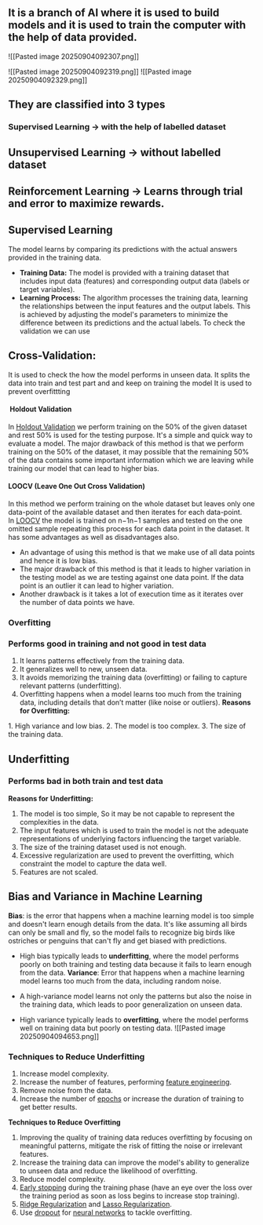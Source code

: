 ## It is a branch of AI where it is used to build models and it is used to train the computer with the help  of data provided.

![[Pasted image 20250904092307.png]]

![[Pasted image 20250904092319.png]]
![[Pasted image 20250904092329.png]]


## They are classified into 3 types
 ### Supervised Learning -> with the help of labelled dataset
 ## Unsupervised Learning -> without labelled dataset
 ## Reinforcement Learning -> Learns through trial and error to maximize rewards.

## Supervised Learning
The model learns by comparing its predictions with the actual answers provided in the training data.

- ****Training Data:**** The model is provided with a training dataset that includes input data (features) and corresponding output data (labels or target variables).
- ****Learning Process:**** The algorithm processes the training data, learning the relationships between the input features and the output labels. This is achieved by adjusting the model's parameters to minimize the difference between its predictions and the actual labels.
To check the validation we can use 
## Cross-Validation:
It is used to check the how the model performs in unseen data.
It splits the data into train and test part and and keep on training the model
It is used to prevent overfittting

####  Holdout Validation

In [Holdout Validation](https://www.geeksforgeeks.org/software-engineering/introduction-of-holdout-method/) we perform training on the 50% of the given dataset and rest 50% is used for the testing purpose. It's a simple and quick way to evaluate a model. The major drawback of this method is that we perform training on the 50% of the dataset, it may possible that the remaining 50% of the data contains some important information which we are leaving while training our model that can lead to higher bias.

#### LOOCV (Leave One Out Cross Validation)

In this method we perform training on the whole dataset but leaves only one data-point of the available dataset and then iterates for each data-point. In [LOOCV](https://www.geeksforgeeks.org/r-language/loocvleave-one-out-cross-validation-in-r-programming/) the model is trained on n−1n−1 samples and tested on the one omitted sample repeating this process for each data point in the dataset. It has some advantages as well as disadvantages also.

- An advantage of using this method is that we make use of all data points and hence it is low bias.
- The major drawback of this method is that it leads to higher variation in the testing model as we are testing against one data point. If the data point is an outlier it can lead to higher variation.
- Another drawback is it takes a lot of execution time as it iterates over the number of data points we have.

### Overfitting 
### Performs good in training and not good in test data
1. It learns patterns effectively from the training data.
2. It generalizes well to new, unseen data.
3. It avoids memorizing the training data (overfitting) or failing to capture relevant patterns (underfitting).
4. Overfitting happens when a model learns too much from the training data, including details that don’t matter (like noise or outliers).
****Reasons for Overfitting:****

1. High variance and low bias.
2. The model is too complex.
3. The size of the training data.

## Underfitting
### Performs bad in both train and test data
****Reasons for**** ****Underfitting:****

1. The model is too simple, So it may be not capable to represent the complexities in the data.
2. The input features which is used to train the model is not the adequate representations of underlying factors influencing the target variable.
3. The size of the training dataset used is not enough.
4. Excessive regularization are used to prevent the overfitting, which constraint the model to capture the data well.
5. Features are not scaled.


## Bias and Variance in Machine Learning
****Bias****: is the error that happens when a machine learning model is too simple and doesn't learn enough details from the data. It's like assuming all birds can only be small and fly, so the model fails to recognize big birds like ostriches or penguins that can't fly and get biased with predictions.

- High bias typically leads to ****underfitting****, where the model performs poorly on both training and testing data because it fails to learn enough from the data.
****Variance****: Error that happens when a machine learning model learns too much from the data, including random noise.

- A high-variance model learns not only the patterns but also the noise in the training data, which leads to poor generalization on unseen data.
-  High variance typically leads to ****overfitting****, where the model performs well on training data but poorly on testing data.
![[Pasted image 20250904094653.png]]

### ****Techniques to Reduce Underfitting****

1. Increase model complexity.
2. Increase the number of features, performing [feature engineering](https://www.geeksforgeeks.org/machine-learning/what-is-feature-engineering/).
3. Remove noise from the data.
4. Increase the number of [epochs](https://www.geeksforgeeks.org/machine-learning/epoch-in-machine-learning/) or increase the duration of training to get better results.

****Techniques to Reduce Overfitting****

1. Improving the quality of training data reduces overfitting by focusing on meaningful patterns, mitigate the risk of fitting the noise or irrelevant features.
2. Increase the training data can improve the model's ability to generalize to unseen data and reduce the likelihood of overfitting.
3. Reduce model complexity.
4. [Early stopping](https://www.geeksforgeeks.org/machine-learning/regularization-by-early-stopping/) during the training phase (have an eye over the loss over the training period as soon as loss begins to increase stop training).
5. [Ridge Regularization](https://www.geeksforgeeks.org/machine-learning/lasso-vs-ridge-vs-elastic-net-ml/) and [Lasso Regularization](https://www.geeksforgeeks.org/machine-learning/implementation-of-lasso-regression-from-scratch-using-python/).
6. Use [dropout](https://www.geeksforgeeks.org/machine-learning/dropout-in-neural-networks/) for [neural networks](https://www.geeksforgeeks.org/machine-learning/neural-networks-a-beginners-guide/) to tackle overfitting.